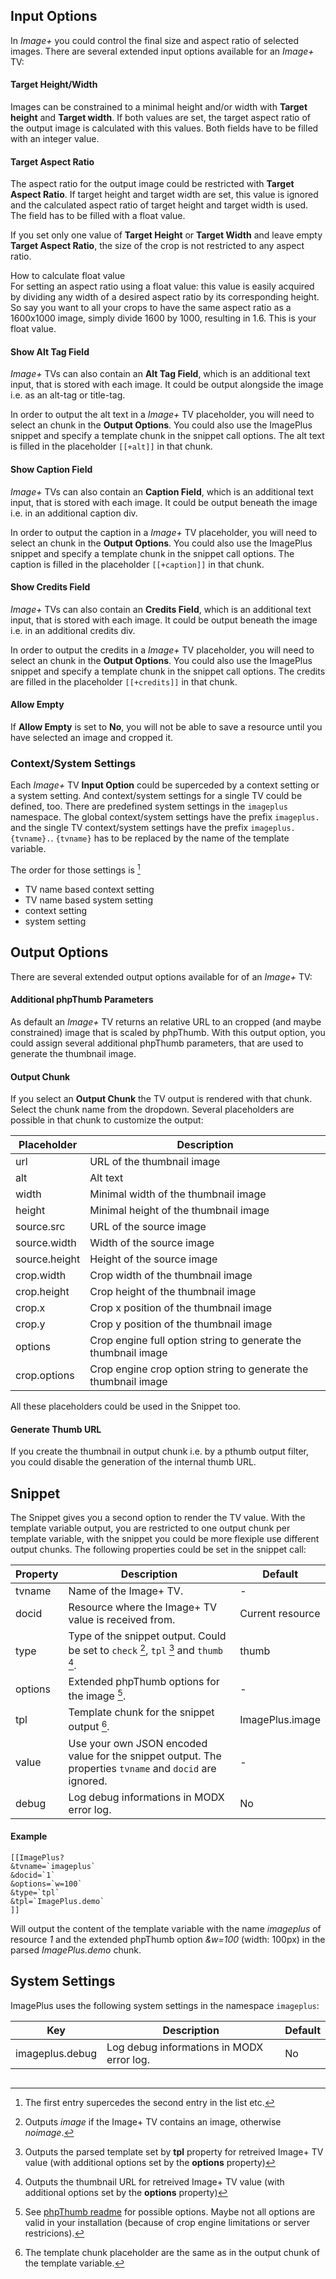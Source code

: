 ## Input Options

In *Image+* you could control the final size and aspect ratio of selected images. There are several extended input
options available for an *Image+* TV:

#### Target Height/Width

Images can be constrained to a minimal height and/or width with **Target height** and **Target width**. If both values
are set, the target aspect ratio of the output image is calculated with this values. Both fields have to be filled with
an integer value.

#### Target Aspect Ratio

The aspect ratio for the output image could be restricted with **Target Aspect Ratio**. If target height and target
width are set, this value is ignored and the calculated aspect ratio of target height and target width is used.
The field has to be filled with a float value.

If you set only one value of **Target Height** or **Target Width** and leave empty **Target Aspect Ratio**, the size of
the crop is not restricted to any aspect ratio.

<div class="panel panel-default">
    <div class="panel-heading">
        How to calculate float value
    </div>
    <div class="panel-body">
        For setting an aspect ratio using a float value: this value is easily acquired by dividing any width of a desired aspect ratio by its corresponding height. So say you want to all your crops to have the same aspect ratio as a 1600x1000 image, simply divide 1600 by 1000, resulting in 1.6. This is your float value.
    </div>
</div>

#### Show Alt Tag Field

*Image+* TVs can also contain an **Alt Tag Field**, which is an additional text input, that is stored with each image.
It could be output alongside the image i.e. as an alt-tag or title-tag.

In order to output the alt text in a *Image+* TV placeholder, you will need to select an chunk in the **Output
Options**. You could also use the ImagePlus snippet and specify a template chunk in the snippet call options.
The alt text is filled in the placeholder `[[+alt]]` in that chunk.

#### Show Caption Field

*Image+* TVs can also contain an **Caption Field**, which is an additional text input, that is stored with each image.
It could be output beneath the image i.e. in an additional caption div.

In order to output the caption in a *Image+* TV placeholder, you will need to select an chunk in the **Output
Options**. You could also use the ImagePlus snippet and specify a template chunk in the snippet call options.
The caption is filled in the placeholder `[[+caption]]` in that chunk.

#### Show Credits Field

*Image+* TVs can also contain an **Credits Field**, which is an additional text input, that is stored with each image.
It could be output beneath the image i.e. in an additional credits div.

In order to output the credits in a *Image+* TV placeholder, you will need to select an chunk in the **Output
Options**. You could also use the ImagePlus snippet and specify a template chunk in the snippet call options.
The credits are filled in the placeholder `[[+credits]]` in that chunk.

#### Allow Empty

If **Allow Empty** is set to **No**, you will not be able to save a resource until you have selected an image and
cropped it.

### Context/System Settings

Each *Image+* TV **Input Option** could be superceded by a context setting or a system setting. And context/system
settings for a single TV could be defined, too. There are predefined system settings in the `imageplus` namespace. The
global context/system settings have the prefix `imageplus.` and the single TV context/system settings have the prefix
`imageplus.{tvname}.`. `{tvname}` has to be replaced by the name of the template variable.

The order for those settings is [^1]

- TV name based context setting
- TV name based system setting
- context setting
- system setting

## Output Options

There are several extended output options available for of an *Image+* TV:

#### Additional phpThumb Parameters

As default an *Image+* TV returns an relative URL to an cropped (and maybe constrained) image that is scaled by
phpThumb. With this output option, you could assign several additional phpThumb parameters, that are used to generate
the thumbnail image.

#### Output Chunk

If you select an **Output Chunk** the TV output is rendered with that chunk. Select the chunk name from the dropdown.
Several placeholders are possible in that chunk to customize the output:

Placeholder | Description
------------|------------
url | URL of the thumbnail image
alt | Alt text
width | Minimal width of the thumbnail image
height | Minimal height of the thumbnail image
source.src | URL of the source image
source.width | Width of the source image
source.height | Height of the source image
crop.width | Crop width of the thumbnail image
crop.height | Crop height of the thumbnail image
crop.x | Crop x position of the thumbnail image
crop.y | Crop y position of the thumbnail image
options | Crop engine full option string to generate the thumbnail image
crop.options | Crop engine crop option string to generate the thumbnail image

All these placeholders could be used in the Snippet too.

#### Generate Thumb URL

If you create the thumbnail in output chunk i.e. by a pthumb output filter, you could disable the generation of the
internal thumb URL.

## Snippet
The Snippet gives you a second option to render the TV value. With the template variable output, you are
restricted to one output chunk per template variable, with the snippet you could be more flexiple use different output chunks. The following
properties could be set in the snippet call:

Property | Description | Default
---------|-------------|--------
tvname | Name of the Image+ TV. | -
docid | Resource where the Image+ TV value is received from. | Current resource
type | Type of the snippet output. Could be set to `check` [^2], `tpl` [^3] and `thumb` [^4]. | thumb
options | Extended phpThumb options for the image [^5]. | -
tpl | Template chunk for the snippet output [^6]. | ImagePlus.image
value | Use your own JSON encoded value for the snippet output. The properties `tvname` and `docid` are ignored. | -
debug | Log debug informations in MODX error log. | No

#### Example

```
[[ImagePlus?
&tvname=`imageplus`
&docid=`1`
&options=`w=100`
&type=`tpl`
&tpl=`ImagePlus.demo`
]]
```

Will output the content of the template variable with the name *imageplus* of resource *1* and the extended phpThumb option *&w=100* (width: 100px) in the parsed *ImagePlus.demo* chunk.

## System Settings

ImagePlus uses the following system settings in the namespace `imageplus`:

Key | Description | Default
----|-------------|--------
imageplus.debug | Log debug informations in MODX error log. | No

[^1]: The first entry supercedes the second entry in the list etc.
[^2]: Outputs *image* if the Image+ TV contains an image, otherwise *noimage*.
[^3]: Outputs the parsed template set by **tpl** property for retreived Image+ TV value (with additional options set by the **options** property)
[^4]: Outputs the thumbnail URL for retreived Image+ TV value (with additional options set by the **options** property)
[^5]: See [phpThumb readme](http://phpthumb.sourceforge.net/demo/docs/phpthumb.readme.txt) for possible options. Maybe not all options are valid in your installation (because of crop engine limitations or server restricions).
[^6]: The template chunk placeholder are the same as in the output chunk of the template variable.

<!-- Piwik -->
<script type="text/javascript">
  var _paq = _paq || [];
  _paq.push(['trackPageView']);
  _paq.push(['enableLinkTracking']);
  (function() {
    var u="//piwik.partout.info/";
    _paq.push(['setTrackerUrl', u+'piwik.php']);
    _paq.push(['setSiteId', 13]);
    var d=document, g=d.createElement('script'), s=d.getElementsByTagName('script')[0];
    g.type='text/javascript'; g.async=true; g.defer=true; g.src=u+'piwik.js'; s.parentNode.insertBefore(g,s);
  })();
</script>
<noscript><p><img src="//piwik.partout.info/piwik.php?idsite=13" style="border:0;" alt="" /></p></noscript>
<!-- End Piwik Code -->
